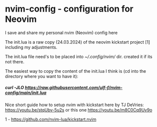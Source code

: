 # nvim-config - configuration for Neovim

I save and share my personal nvim (Neovim) config here

The init.lua is a raw copy (24.03.2024) of the neovim kickstart
project [1] including my adjustments.

The init.lua file need's to be placed into
_~/.config/nvim/_ dir. created it if its not there.

The easiest way to copy the content of the init.lua
I think is (cd into the directory where you want to have it):

##### curl -JLO https://raw.githubusercontent.com/ulf-f/nvim-config/main/init.lua

Nice short guide how to setup nvim with kickstart here by TJ DeVries:
https://youtu.be/stqUbv-5u2s
or this one
https://youtu.be/m8C0Cq9Uv9o


1 - https://github.com/nvim-lua/kickstart.nvim
